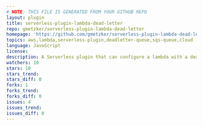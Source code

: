 ```yaml
---
# NOTE: THIS FILE IS GENERATED FROM YOUR GITHUB REPO
layout: plugin
title: serverless-plugin-lambda-dead-letter
repo: gmetzker/serverless-plugin-lambda-dead-letter
homepage: 'https://github.com/gmetzker/serverless-plugin-lambda-dead-letter'
topics: aws,lambda,serverless-plugin,deadletter-queue,sqs-queue,cloud
language: JavaScript
license: 
description: A Serverless plugin that can configure a lambda with a dead letter queue or topic
watchers: 10
stars: 10
stars_trend: 
stars_diff: 0
forks: 1
forks_trend: 
forks_diff: 0
issues: 4
issues_trend: 
issues_diff: 0
---
```

